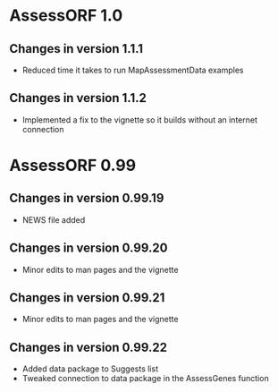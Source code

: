 # AssessORF 1.0

## Changes in version 1.1.1

* Reduced time it takes to run MapAssessmentData examples

## Changes in version 1.1.2

* Implemented a fix to the vignette so it builds without an internet connection

# AssessORF 0.99

## Changes in version 0.99.19

* NEWS file added

## Changes in version 0.99.20

* Minor edits to man pages and the vignette

## Changes in version 0.99.21

* Minor edits to man pages and the vignette

## Changes in version 0.99.22

* Added data package to Suggests list
* Tweaked connection to data package in the AssessGenes function
